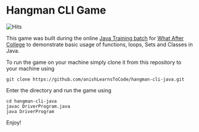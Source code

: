 # Hangman CLI Game

![Hits](https://hits.seeyoufarm.com/api/count/incr/badge.svg?url=https://github.com/anishLearnsToCode/hangman-cli-java)

This game was built during the online 
[Java Training batch](https://github.com/anishLearnsToCode/java-batch-10) for 
[What After College](https://www.linkedin.com/school/whataftercollege/)
to demonstrate basic usage of functions, loops, Sets and Classes in Java.

To run the game on your machine simply clone it from this repository to your machine
using
````shell script
git clone https://github.com/anishLearnsToCode/hangman-cli-java.git 
````   

Enter the directory and run the game using
````shell script
cd hangman-cli-java
javac DriverProgram.java
java DriverProgram
````

Enjoy!
